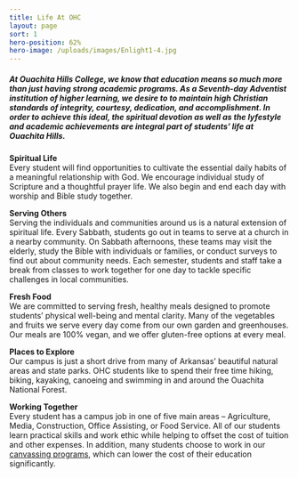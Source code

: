 ```yaml
---
title: Life At OHC
layout: page
sort: 1
hero-position: 62%
hero-image: /uploads/images/Enlight1-4.jpg
---
```

##### At Ouachita Hills College, we know that education means so much more than just having strong academic programs.  As a Seventh-day Adventist institution of higher learning, we desire to to maintain high Christian standards of integrity, courtesy, dedication, and accomplishment. In order to achieve this ideal, the spiritual devotion as well as the lyfestyle and academic achievements are integral part of students' life at Ouachita Hills.

**Spiritual Life**  
Every student will find opportunities to cultivate the essential daily habits of a
meaningful relationship with God. We encourage individual study of Scripture and a
thoughtful prayer life. We also begin and end each day with worship and Bible study
together.

**Serving Others**  
Serving the individuals and communities around us is a natural extension of spiritual life.
Every Sabbath, students go out in teams to serve at a church in a nearby community. On
Sabbath afternoons, these teams may visit the elderly, study the Bible with individuals or
families, or conduct surveys to find out about community needs. Each semester, students
and staff take a break from classes to work together for one day to tackle specific
challenges in local communities.

**Fresh Food**  
We are committed to serving fresh, healthy meals designed to promote students&#8217;
physical well-being and mental clarity. Many of the vegetables and fruits we serve every
day come from our own garden and greenhouses. Our meals are 100% vegan, and we offer
gluten-free options at every meal.

**Places to Explore**  
Our campus is just a short drive from many of Arkansas&#8217; beautiful natural areas and
state parks. OHC students like to spend their free time hiking, biking, kayaking, canoeing
and swimming in and around the Ouachita National Forest.

**Working Together**  
Every student has a campus job in one of five main areas &#8211; Agriculture, Media,
Construction, Office Assisting, or Food Service. All of our students learn practical
skills and work ethic while helping to offset the cost of tuition and other expenses.
In addition, many students choose to work in our [canvassing programs](/pages/canvassing.html),
which can lower the cost of their education significantly.
